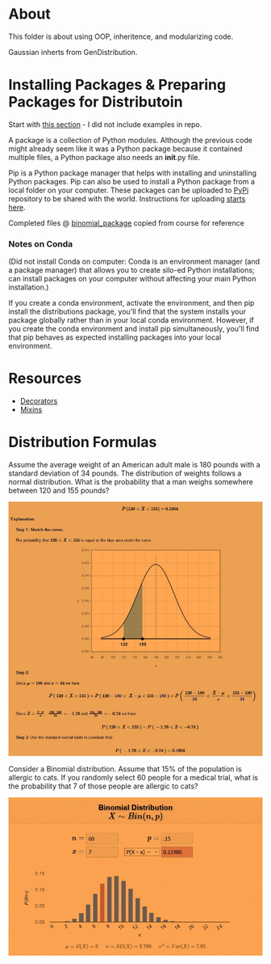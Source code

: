 # About

This folder is about using OOP, inheritence, and modularizing code. 

Gaussian inherts from GenDistribution.

# Installing Packages & Preparing Packages for Distributoin
Start with [this section](https://classroom.udacity.com/courses/ud090/lessons/55951aa6-a28f-4642-a9b4-f9ea92a825ec/concepts/0f6e02e6-13bd-498c-9297-1afdef89e909) - I did not include examples in repo. 

A package is a collection of Python modules. Although the previous code might already seem like it was a Python package because it contained multiple files, a Python package also needs an __init__.py file. 

Pip is a Python package manager that helps with installing and uninstalling Python packages. Pip can also be used to install a Python package from a local folder on your computer. These packages can be uploaded to [PyPi](https://pypi.org/) repository to be shared with the world. Instructions for uploading [starts here](https://classroom.udacity.com/courses/ud090/lessons/55951aa6-a28f-4642-a9b4-f9ea92a825ec/concepts/2b79b827-2756-41bb-9b43-fe3430b6d7d8).

Completed files @ [binomial_package](binomial_package/setup.py) copied from course for reference

### Notes on Conda
(Did not install Conda on computer: Conda is an environment manager (and a package manager) that allows you to create silo-ed Python installations; can install packages on your computer without affecting your main Python installation.)

If you create a conda environment, activate the environment, and then pip install the distributions package, you'll find that the system installs your package globally rather than in your local conda environment. However, if you create the conda environment and install pip simultaneously, you'll find that pip behaves as expected installing packages into your local environment.

# Resources

- [Decorators](https://realpython.com/primer-on-python-decorators/)
- [Mixins](https://easyaspython.com/mixins-for-fun-and-profit-cb9962760556)

# Distribution Formulas

Assume the average weight of an American adult male is 180 pounds with a standard deviation of 34 pounds. The distribution of weights follows a normal distribution. What is the probability that a man weighs somewhere between 120 and 155 pounds?

![Normal Distribution](normal_dist.jpg)

Consider a Binomial distribution. Assume that 15% of the population is allergic to cats. If you randomly select 60 people for a medical trial, what is the probability that 7 of those people are allergic to cats?

![Binomial Distribution](binomial_dist.jpg)
